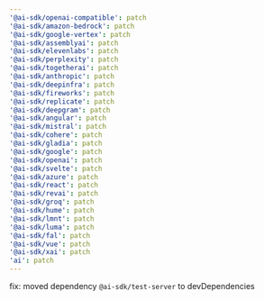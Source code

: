 ```yaml
---
'@ai-sdk/openai-compatible': patch
'@ai-sdk/amazon-bedrock': patch
'@ai-sdk/google-vertex': patch
'@ai-sdk/assemblyai': patch
'@ai-sdk/elevenlabs': patch
'@ai-sdk/perplexity': patch
'@ai-sdk/togetherai': patch
'@ai-sdk/anthropic': patch
'@ai-sdk/deepinfra': patch
'@ai-sdk/fireworks': patch
'@ai-sdk/replicate': patch
'@ai-sdk/deepgram': patch
'@ai-sdk/angular': patch
'@ai-sdk/mistral': patch
'@ai-sdk/cohere': patch
'@ai-sdk/gladia': patch
'@ai-sdk/google': patch
'@ai-sdk/openai': patch
'@ai-sdk/svelte': patch
'@ai-sdk/azure': patch
'@ai-sdk/react': patch
'@ai-sdk/revai': patch
'@ai-sdk/groq': patch
'@ai-sdk/hume': patch
'@ai-sdk/lmnt': patch
'@ai-sdk/luma': patch
'@ai-sdk/fal': patch
'@ai-sdk/vue': patch
'@ai-sdk/xai': patch
'ai': patch
---
```


fix: moved dependency `@ai-sdk/test-server` to devDependencies
